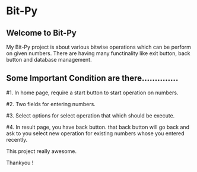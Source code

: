 # Bit-Py

Welcome to Bit-Py
---------------------------------------------------
My Bit-Py project is about various bitwise operations which can be perform on given numbers. There are having many functinality like exit button, back button and database management.

Some Important Condition are there..............
------------
#1. In home page, require a start button to start operation on numbers.

#2. Two fields for entering numbers.

#3. Select options for select operation that which should be execute.

#4. In result page, you have back button. that back button will go back and ask to you select new operation for existing numbers whose you entered recently.

This project really awesome.

Thankyou !
